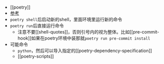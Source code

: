 - [[poetry]]
- [参考](https://python-poetry.org/docs/basic-usage/#using-your-virtual-environment)
- `poetry shell`后启动新的shell，里面环境里运行新的命令
- `poetry run`后直接运行命令
  - 注意不要[[shell-quotes]]，否则引号内的视为整体。比如[[pre-commit-hook]]如果在poetry环境中装那就`poetry run pre-commit install`
- 可能命令
  - `python`，然后可以导入指定的[[poetry-dependency-specification]]
  - [[poetry-scripts]]

